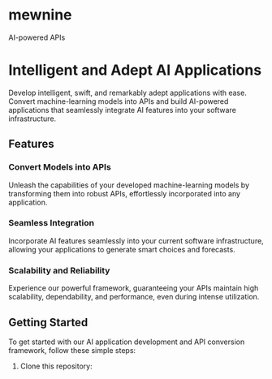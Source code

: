 # mewnine
AI-powered APIs
# Intelligent and Adept AI Applications

Develop intelligent, swift, and remarkably adept applications with ease. Convert machine-learning models into APIs and build AI-powered applications that seamlessly integrate AI features into your software infrastructure.

## Features

### Convert Models into APIs

Unleash the capabilities of your developed machine-learning models by transforming them into robust APIs, effortlessly incorporated into any application.

### Seamless Integration

Incorporate AI features seamlessly into your current software infrastructure, allowing your applications to generate smart choices and forecasts.

### Scalability and Reliability

Experience our powerful framework, guaranteeing your APIs maintain high scalability, dependability, and performance, even during intense utilization.

## Getting Started

To get started with our AI application development and API conversion framework, follow these simple steps:

1. Clone this repository:
